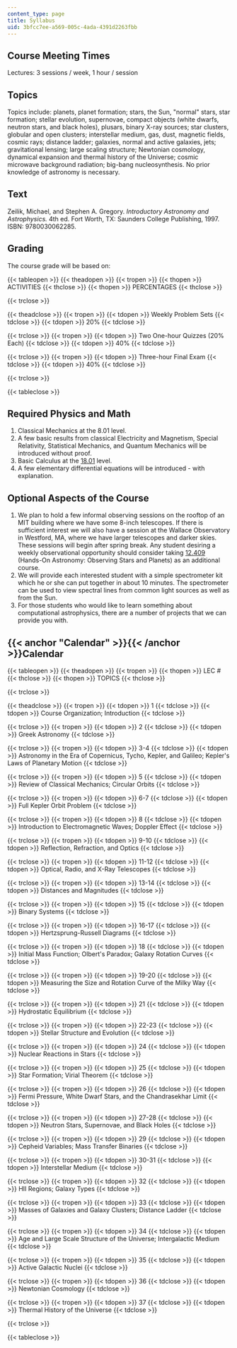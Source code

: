```yaml
---
content_type: page
title: Syllabus
uid: 3bfcc7ee-a569-005c-4ada-4391d2263fbb
---
```


Course Meeting Times
--------------------

Lectures: 3 sessions / week, 1 hour / session

Topics
------

Topics include: planets, planet formation; stars, the Sun, "normal" stars, star formation; stellar evolution, supernovae, compact objects (white dwarfs, neutron stars, and black holes), plusars, binary X-ray sources; star clusters, globular and open clusters; interstellar medium, gas, dust, magnetic fields, cosmic rays; distance ladder; galaxies, normal and active galaxies, jets; gravitational lensing; large scaling structure; Newtonian cosmology, dynamical expansion and thermal history of the Universe; cosmic microwave background radiation; big-bang nucleosynthesis. No prior knowledge of astronomy is necessary.

Text
----

Zeilik, Michael, and Stephen A. Gregory. _Introductory Astronomy and Astrophysics._ 4th ed. Fort Worth, TX: Saunders College Publishing, 1997. ISBN: 9780030062285.

Grading
-------

The course grade will be based on:

{{< tableopen >}}
{{< theadopen >}}
{{< tropen >}}
{{< thopen >}}
ACTIVITIES
{{< thclose >}}
{{< thopen >}}
PERCENTAGES
{{< thclose >}}

{{< trclose >}}

{{< theadclose >}}
{{< tropen >}}
{{< tdopen >}}
Weekly Problem Sets
{{< tdclose >}}
{{< tdopen >}}
20%
{{< tdclose >}}

{{< trclose >}}
{{< tropen >}}
{{< tdopen >}}
Two One-hour Quizzes (20% Each)
{{< tdclose >}}
{{< tdopen >}}
40%
{{< tdclose >}}

{{< trclose >}}
{{< tropen >}}
{{< tdopen >}}
Three-hour Final Exam
{{< tdclose >}}
{{< tdopen >}}
40%
{{< tdclose >}}

{{< trclose >}}

{{< tableclose >}}

Required Physics and Math
-------------------------

1.  Classical Mechanics at the 8.01 level.
2.  A few basic results from classical Electricity and Magnetism, Special Relativity, Statistical Mechanics, and Quantum Mechanics will be introduced without proof.
3.  Basic Calculus at the [18.01](/courses/18-01-single-variable-calculus-fall-2005) level.
4.  A few elementary differential equations will be introduced - with explanation.

Optional Aspects of the Course
------------------------------

1.  We plan to hold a few informal observing sessions on the rooftop of an MIT building where we have some 8-inch telescopes. If there is sufficient interest we will also have a session at the Wallace Observatory in Westford, MA, where we have larger telescopes and darker skies. These sessions will begin after spring break. Any student desiring a weekly observational opportunity should consider taking [12.409](/courses/12-409-hands-on-astronomy-observing-stars-and-planets-spring-2002) (Hands-On Astronomy: Observing Stars and Planets) as an additional course.
2.  We will provide each interested student with a simple spectrometer kit which he or she can put together in about 10 minutes. The spectrometer can be used to view spectral lines from common light sources as well as from the Sun.
3.  For those students who would like to learn something about computational astrophysics, there are a number of projects that we can provide you with.

{{< anchor "Calendar" >}}{{< /anchor >}}Calendar
------------------------------------------------

{{< tableopen >}}
{{< theadopen >}}
{{< tropen >}}
{{< thopen >}}
LEC #
{{< thclose >}}
{{< thopen >}}
TOPICS
{{< thclose >}}

{{< trclose >}}

{{< theadclose >}}
{{< tropen >}}
{{< tdopen >}}
1
{{< tdclose >}}
{{< tdopen >}}
Course Organization; Introduction
{{< tdclose >}}

{{< trclose >}}
{{< tropen >}}
{{< tdopen >}}
2
{{< tdclose >}}
{{< tdopen >}}
Greek Astronomy
{{< tdclose >}}

{{< trclose >}}
{{< tropen >}}
{{< tdopen >}}
3-4
{{< tdclose >}}
{{< tdopen >}}
Astronomy in the Era of Copernicus, Tycho, Kepler, and Galileo; Kepler's Laws of Planetary Motion
{{< tdclose >}}

{{< trclose >}}
{{< tropen >}}
{{< tdopen >}}
5
{{< tdclose >}}
{{< tdopen >}}
Review of Classical Mechanics; Circular Orbits
{{< tdclose >}}

{{< trclose >}}
{{< tropen >}}
{{< tdopen >}}
6-7
{{< tdclose >}}
{{< tdopen >}}
Full Kepler Orbit Problem
{{< tdclose >}}

{{< trclose >}}
{{< tropen >}}
{{< tdopen >}}
8
{{< tdclose >}}
{{< tdopen >}}
Introduction to Electromagnetic Waves; Doppler Effect
{{< tdclose >}}

{{< trclose >}}
{{< tropen >}}
{{< tdopen >}}
9-10
{{< tdclose >}}
{{< tdopen >}}
Reflection, Refraction, and Optics
{{< tdclose >}}

{{< trclose >}}
{{< tropen >}}
{{< tdopen >}}
11-12
{{< tdclose >}}
{{< tdopen >}}
Optical, Radio, and X-Ray Telescopes
{{< tdclose >}}

{{< trclose >}}
{{< tropen >}}
{{< tdopen >}}
13-14
{{< tdclose >}}
{{< tdopen >}}
Distances and Magnitudes
{{< tdclose >}}

{{< trclose >}}
{{< tropen >}}
{{< tdopen >}}
15
{{< tdclose >}}
{{< tdopen >}}
Binary Systems
{{< tdclose >}}

{{< trclose >}}
{{< tropen >}}
{{< tdopen >}}
16-17
{{< tdclose >}}
{{< tdopen >}}
Hertzsprung-Russell Diagrams
{{< tdclose >}}

{{< trclose >}}
{{< tropen >}}
{{< tdopen >}}
18
{{< tdclose >}}
{{< tdopen >}}
Initial Mass Function; Olbert's Paradox; Galaxy Rotation Curves
{{< tdclose >}}

{{< trclose >}}
{{< tropen >}}
{{< tdopen >}}
19-20
{{< tdclose >}}
{{< tdopen >}}
Measuring the Size and Rotation Curve of the Milky Way
{{< tdclose >}}

{{< trclose >}}
{{< tropen >}}
{{< tdopen >}}
21
{{< tdclose >}}
{{< tdopen >}}
Hydrostatic Equilibrium
{{< tdclose >}}

{{< trclose >}}
{{< tropen >}}
{{< tdopen >}}
22-23
{{< tdclose >}}
{{< tdopen >}}
Stellar Structure and Evolution
{{< tdclose >}}

{{< trclose >}}
{{< tropen >}}
{{< tdopen >}}
24
{{< tdclose >}}
{{< tdopen >}}
Nuclear Reactions in Stars
{{< tdclose >}}

{{< trclose >}}
{{< tropen >}}
{{< tdopen >}}
25
{{< tdclose >}}
{{< tdopen >}}
Star Formation; Virial Theorem
{{< tdclose >}}

{{< trclose >}}
{{< tropen >}}
{{< tdopen >}}
26
{{< tdclose >}}
{{< tdopen >}}
Fermi Pressure, White Dwarf Stars, and the Chandrasekhar Limit
{{< tdclose >}}

{{< trclose >}}
{{< tropen >}}
{{< tdopen >}}
27-28
{{< tdclose >}}
{{< tdopen >}}
Neutron Stars, Supernovae, and Black Holes
{{< tdclose >}}

{{< trclose >}}
{{< tropen >}}
{{< tdopen >}}
29
{{< tdclose >}}
{{< tdopen >}}
Cepheid Variables; Mass Transfer Binaries
{{< tdclose >}}

{{< trclose >}}
{{< tropen >}}
{{< tdopen >}}
30-31
{{< tdclose >}}
{{< tdopen >}}
Interstellar Medium
{{< tdclose >}}

{{< trclose >}}
{{< tropen >}}
{{< tdopen >}}
32
{{< tdclose >}}
{{< tdopen >}}
HII Regions; Galaxy Types
{{< tdclose >}}

{{< trclose >}}
{{< tropen >}}
{{< tdopen >}}
33
{{< tdclose >}}
{{< tdopen >}}
Masses of Galaxies and Galaxy Clusters; Distance Ladder
{{< tdclose >}}

{{< trclose >}}
{{< tropen >}}
{{< tdopen >}}
34
{{< tdclose >}}
{{< tdopen >}}
Age and Large Scale Structure of the Universe; Intergalactic Medium
{{< tdclose >}}

{{< trclose >}}
{{< tropen >}}
{{< tdopen >}}
35
{{< tdclose >}}
{{< tdopen >}}
Active Galactic Nuclei
{{< tdclose >}}

{{< trclose >}}
{{< tropen >}}
{{< tdopen >}}
36
{{< tdclose >}}
{{< tdopen >}}
Newtonian Cosmology
{{< tdclose >}}

{{< trclose >}}
{{< tropen >}}
{{< tdopen >}}
37
{{< tdclose >}}
{{< tdopen >}}
Thermal History of the Universe
{{< tdclose >}}

{{< trclose >}}

{{< tableclose >}}